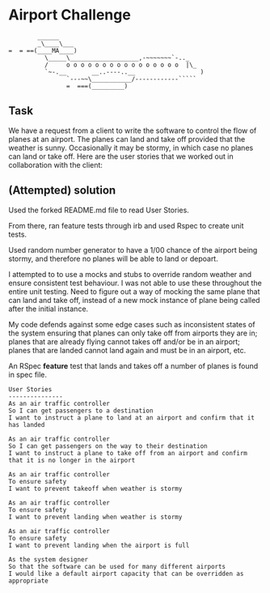 Airport Challenge
=================

```
        ______
        _\____\___
=  = ==(____MA____)
          \_____\___________________,-~~~~~~~`-.._
          /     o o o o o o o o o o o o o o o o  |\_
          `~-.__       __..----..__                  )
                `---~~\___________/------------`````
                =  ===(_________)

```

Task
-----

We have a request from a client to write the software to control the flow of planes at an airport. The planes can land and take off provided that the weather is sunny. Occasionally it may be stormy, in which case no planes can land or take off.  Here are the user stories that we worked out in collaboration with the client:


(Attempted) solution
---------------------

Used the forked README.md file to read User Stories.

From there, ran feature tests through irb and used Rspec to create unit tests.

Used random number generator to have a 1/00 chance of the airport being stormy, and therefore no planes will be able to land or depoart.

I attempted to to use a mocks and stubs to override random weather and ensure consistent test behaviour. I was not able to use these throughout the entire unit testing. Need to figure out a way of mocking the same plane that can land and take off, instead of a new mock instance of plane being called after the initial instance.

My code defends against some edge cases such as inconsistent states of the system ensuring that planes can only take off from airports they are in; planes that are already flying cannot takes off and/or be in an airport; planes that are landed cannot land again and must be in an airport, etc.

An RSpec **feature** test that lands and takes off a number of planes is found in spec file.



```
User Stories
---------------
As an air traffic controller
So I can get passengers to a destination
I want to instruct a plane to land at an airport and confirm that it has landed

As an air traffic controller
So I can get passengers on the way to their destination
I want to instruct a plane to take off from an airport and confirm that it is no longer in the airport

As an air traffic controller
To ensure safety
I want to prevent takeoff when weather is stormy

As an air traffic controller
To ensure safety
I want to prevent landing when weather is stormy

As an air traffic controller
To ensure safety
I want to prevent landing when the airport is full

As the system designer
So that the software can be used for many different airports
I would like a default airport capacity that can be overridden as appropriate
```
